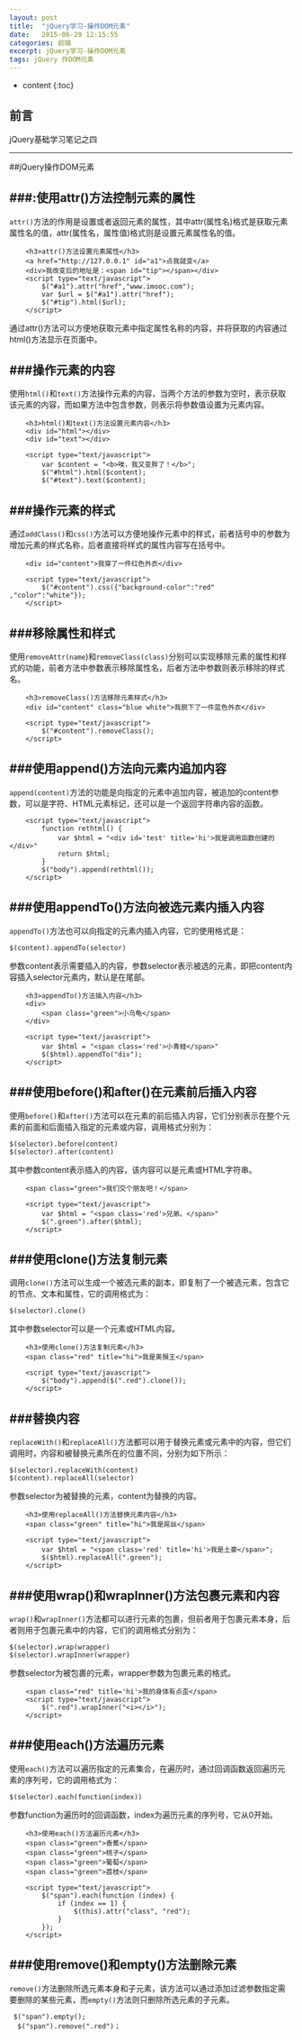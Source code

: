 ```yaml
---
layout: post
title:  "jQuery学习-操作DOM元素"
date:   2015-06-29 12:15:55
categories: 前端
excerpt: jQuery学习-操作DOM元素
tags: jQuery 作DOM元素
---
```


* content
{:toc}


## 前言

jQuery基础学习笔记之四

---

##jQuery操作DOM元素


###:使用attr()方法控制元素的属性
---
`attr()`方法的作用是设置或者返回元素的属性，其中attr(属性名)格式是获取元素属性名的值，attr(属性名，属性值)格式则是设置元素属性名的值。

		<h3>attr()方法设置元素属性</h3>
        <a href="http://127.0.0.1" id="a1">点我就变</a>
        <div>我改变后的地址是：<span id="tip"></span></div>        
        <script type="text/javascript">
            $("#a1").attr("href","www.imooc.com");
            var $url = $("#a1").attr("href");
            $("#tip").html($url);
        </script>

通过attr()方法可以方便地获取元素中指定属性名称的内容，并将获取的内容通过html()方法显示在页面中。

###操作元素的内容
---
使用`html()`和`text()`方法操作元素的内容，当两个方法的参数为空时，表示获取该元素的内容，而如果方法中包含参数，则表示将参数值设置为元素内容。

        <h3>html()和text()方法设置元素内容</h3>
        <div id="html"></div>
        <div id="text"></div>
        
        <script type="text/javascript">
            var $content = "<b>唉，我又变胖了！</b>";
            $("#html").html($content);
            $("#text").text($content);

###操作元素的样式
---
通过`addClass()`和`css()`方法可以方便地操作元素中的样式，前者括号中的参数为增加元素的样式名称，后者直接将样式的属性内容写在括号中。

        <div id="content">我穿了一件红色外衣</div>
        
        <script type="text/javascript">
            $("#content").css({"background-color":"red" ,"color":"white"});
        </script>

###移除属性和样式
---
使用`removeAttr(name`)和`removeClass(class)`分别可以实现移除元素的属性和样式的功能，前者方法中参数表示移除属性名，后者方法中参数则表示移除的样式名。

        <h3>removeClass()方法移除元素样式</h3>
        <div id="content" class="blue white">我脱下了一件蓝色外衣</div>
        
        <script type="text/javascript">
            $("#content").removeClass();
        </script>

###使用append()方法向元素内追加内容
---
`append(content)`方法的功能是向指定的元素中追加内容，被追加的content参数，可以是字符、HTML元素标记，还可以是一个返回字符串内容的函数。

        <script type="text/javascript">
            function rethtml() {
                var $html = "<div id='test' title='hi'>我是调用函数创建的</div>"
                return $html;
            }
            $("body").append(rethtml());
        </script>

###使用appendTo()方法向被选元素内插入内容
---
`appendTo()`方法也可以向指定的元素内插入内容，它的使用格式是：

    $(content).appendTo(selector)

参数content表示需要插入的内容，参数selector表示被选的元素，即把content内容插入selector元素内，默认是在尾部。

        <h3>appendTo()方法插入内容</h3>
        <div>
            <span class="green">小乌龟</span>
        </div>
        
        <script type="text/javascript">
            var $html = "<span class='red'>小青蛙</span>"
            $($html).appendTo("div");
        </script>

###使用before()和after()在元素前后插入内容
---
使用`before()`和`after()`方法可以在元素的前后插入内容，它们分别表示在整个元素的前面和后面插入指定的元素或内容，调用格式分别为：

    $(selector).before(content)
    $(selector).after(content)

其中参数content表示插入的内容，该内容可以是元素或HTML字符串。

        <span class="green">我们交个朋友吧！</span>
        
        <script type="text/javascript">
            var $html = "<span class='red'>兄弟。</span>"
            $(".green").after($html);
        </script>

###使用clone()方法复制元素
---
调用`clone()`方法可以生成一个被选元素的副本，即复制了一个被选元素，包含它的节点、文本和属性，它的调用格式为：

    $(selector).clone()

其中参数selector可以是一个元素或HTML内容。

        <h3>使用clone()方法复制元素</h3>
        <span class="red" title="hi">我是美猴王</span>
        
        <script type="text/javascript">
            $("body").append($(".red").clone());
        </script>

###替换内容
---
`replaceWith()`和`replaceAll()`方法都可以用于替换元素或元素中的内容，但它们调用时，内容和被替换元素所在的位置不同，分别为如下所示：


    $(selector).replaceWith(content)
    $(content).replaceAll(selector)

参数selector为被替换的元素，content为替换的内容。

        <h3>使用replaceAll()方法替换元素内容</h3>
        <span class="green" title="hi">我是屌丝</span>
        
        <script type="text/javascript">
            var $html = "<span class='red' title='hi'>我是土豪</span>";
            $($html).replaceAll(".green");
        </script>

###使用wrap()和wrapInner()方法包裹元素和内容
---
`wrap()`和`wrapInner()`方法都可以进行元素的包裹，但前者用于包裹元素本身，后者则用于包裹元素中的内容，它们的调用格式分别为：
    
    $(selector).wrap(wrapper)
    $(selector).wrapInner(wrapper)

参数selector为被包裹的元素，wrapper参数为包裹元素的格式。

        <span class="red" title='hi'>我的身体有点歪</span>        
        <script type="text/javascript">
            $(".red").wrapInner("<i></i>");
        </script>

###使用each()方法遍历元素
---
使用`each()`方法可以遍历指定的元素集合，在遍历时，通过回调函数返回遍历元素的序列号，它的调用格式为：

    $(selector).each(function(index))

参数function为遍历时的回调函数，index为遍历元素的序列号，它从0开始。

        <h3>使用each()方法遍历元素</h3>
        <span class="green">香蕉</span>
        <span class="green">桃子</span>
        <span class="green">葡萄</span>
        <span class="green">荔枝</span>
        
        <script type="text/javascript">
            $("span").each(function (index) {
                if (index == 1) {
                    $(this).attr("class", "red");
                }
            });
        </script>

###使用remove()和empty()方法删除元素
---
`remove()`方法删除所选元素本身和子元素，该方法可以通过添加过滤参数指定需要删除的某些元素，而`empty()`方法则只删除所选元素的子元素。

     $("span").empty();
	  $("span").remove(".red")；




